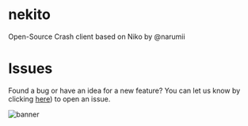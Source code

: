 # nekito
Open-Source Crash client based on Niko by @narumii

# Issues
Found a bug or have an idea for a new feature? You can let us know by clicking [here]([https://github.com/intexpression/nekito/issues)) to open an issue.


<img src="https://raw.githubusercontent.com/intexpression/intexpression/master/resources/banner.png" alt="banner">


